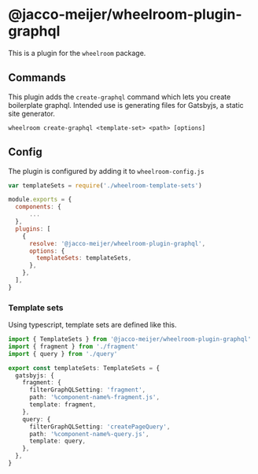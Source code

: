 # @jacco-meijer/wheelroom-plugin-graphql

This is a plugin for the `wheelroom` package.

## Commands

This plugin adds the `create-graphql` command which lets you create boilerplate
graphql. Intended use is generating files for Gatsbyjs, a static site generator.

```
wheelroom create-graphql <template-set> <path> [options]
```

## Config

The plugin is configured by adding it to `wheelroom-config.js`

```javascript
var templateSets = require('./wheelroom-template-sets')

module.exports = {
  components: {
      ...
  },
  plugins: [
    {
      resolve: '@jacco-meijer/wheelroom-plugin-graphql',
      options: {
        templateSets: templateSets,
      },
    },
  ],
}
```

### Template sets

Using typescript, template sets are defined like this. 

```typescript
import { TemplateSets } from '@jacco-meijer/wheelroom-plugin-graphql'
import { fragment } from './fragment'
import { query } from './query'

export const templateSets: TemplateSets = {
  gatsbyjs: {
    fragment: {
      filterGraphQLSetting: 'fragment',
      path: '%component-name%-fragment.js',
      template: fragment,
    },
    query: {
      filterGraphQLSetting: 'createPageQuery',
      path: '%component-name%-query.js',
      template: query,
    },
  },
}

```
